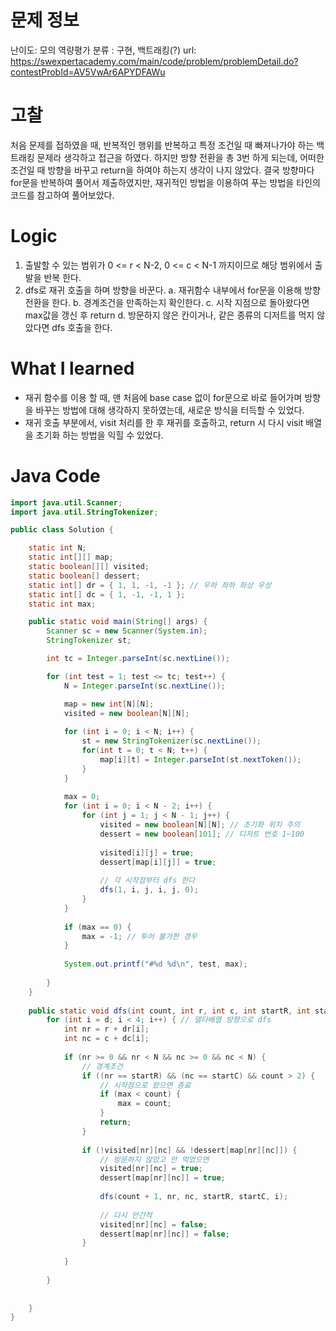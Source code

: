 # 문제 정보
난이도: 모의 역량평가
분류 : 구현, 백트래킹(?)
url: https://swexpertacademy.com/main/code/problem/problemDetail.do?contestProbId=AV5VwAr6APYDFAWu

# 고찰
처음 문제를 접하였을 때, 반복적인 행위를 반복하고 특정 조건일 때 빠져나가야 하는 백트래킹 문제라 생각하고 접근을 하였다. 하지만 방향 전환을 총 3번 하게 되는데, 어떠한 조건일 때 방향을 바꾸고 return을 하여야 하는지 생각이 나지 않았다. 결국 방향마다 for문을 반복하여 풀어서 제출하였지만, 재귀적인 방법을 이용하여 푸는 방법을 타인의 코드를 참고하여 풀어보았다.

# Logic
1. 출발할 수 있는 범위가 0 <= r < N-2, 0 <= c < N-1 까지이므로 해당 범위에서 출발을 반복 한다.
2. dfs로 재귀 호출을 하며 방향을 바꾼다.
	a. 재귀함수 내부에서 for문을 이용해 방향 전환을 한다.
	b. 경계조건을 만족하는지 확인한다.
	c. 시작 지점으로 돌아왔다면 max값을 갱신 후 return 
	d. 방문하지 않은 칸이거나, 같은 종류의 디저트를 먹지 않았다면 dfs 호출을 한다.


# What I learned
- 재귀 함수를 이용 할 때, 맨 처음에 base case 없이 for문으로 바로 들어가며 방향을 바꾸는 방법에 대해 생각하지 못하였는데, 새로운 방식을 터득할 수 있었다.
- 재귀 호출 부분에서, visit 처리를 한 후 재귀를 호출하고, return 시 다시 visit 배열을 초기화 하는 방법을 익힐 수 있었다.

# Java Code
```java
import java.util.Scanner;
import java.util.StringTokenizer;

public class Solution {

	static int N;
	static int[][] map;
	static boolean[][] visited;
	static boolean[] dessert;
	static int[] dr = { 1, 1, -1, -1 }; // 우하 좌하 좌상 우상
    static int[] dc = { 1, -1, -1, 1 };
    static int max;

	public static void main(String[] args) {
		Scanner sc = new Scanner(System.in);
		StringTokenizer st;

		int tc = Integer.parseInt(sc.nextLine());

		for (int test = 1; test <= tc; test++) {
			N = Integer.parseInt(sc.nextLine());

			map = new int[N][N];
			visited = new boolean[N][N];
			
			for (int i = 0; i < N; i++) {
				st = new StringTokenizer(sc.nextLine());
				for(int t = 0; t < N; t++) {
					map[i][t] = Integer.parseInt(st.nextToken());
				}
			}
			
			max = 0;
			for (int i = 0; i < N - 2; i++) {
                for (int j = 1; j < N - 1; j++) {
                    visited = new boolean[N][N]; // 초기화 위치 주의
                    dessert = new boolean[101]; // 디저트 번호 1~100
 
                    visited[i][j] = true;
                    dessert[map[i][j]] = true;
 
                    // 각 시작점부터 dfs 한다
                    dfs(1, i, j, i, j, 0);
                }
            }
 
            if (max == 0) {
                max = -1; // 투어 불가한 경우
            }
 
            System.out.printf("#%d %d\n", test, max);
			
		}
	}
	
	public static void dfs(int count, int r, int c, int startR, int startC, int d) {
		for (int i = d; i < 4; i++) { // 델타배열 방향으로 dfs
            int nr = r + dr[i];
            int nc = c + dc[i];
 
            if (nr >= 0 && nr < N && nc >= 0 && nc < N) {
                // 경계조건
                if ((nr == startR) && (nc == startC) && count > 2) {
                    // 시작점으로 왔으면 종료
                    if (max < count) {
                        max = count;
                    }
                    return;
                }
 
                if (!visited[nr][nc] && !dessert[map[nr][nc]]) {
                    // 방문하지 않았고 안 먹었으면
                    visited[nr][nc] = true;
                    dessert[map[nr][nc]] = true;
 
                    dfs(count + 1, nr, nc, startR, startC, i);
 
                    // 다시 안간척
                    visited[nr][nc] = false;
                    dessert[map[nr][nc]] = false;
                }
 
            }
 
        }
        
        
	}
}


```